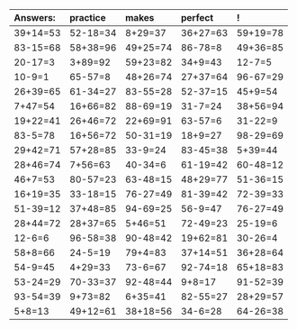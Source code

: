 | Answers: | practice | makes | perfect | ! |
| :--- | :--- | :--- | :--- | :--- |
| 39+14=53 | 52-18=34 | 8+29=37 | 36+27=63 | 59+19=78 | 
| 83-15=68 | 58+38=96 | 49+25=74 | 86-78=8 | 49+36=85 | 
| 20-17=3 | 3+89=92 | 59+23=82 | 34+9=43 | 12-7=5 | 
| 10-9=1 | 65-57=8 | 48+26=74 | 27+37=64 | 96-67=29 | 
| 26+39=65 | 61-34=27 | 83-55=28 | 52-37=15 | 45+9=54 | 
| 7+47=54 | 16+66=82 | 88-69=19 | 31-7=24 | 38+56=94 | 
| 19+22=41 | 26+46=72 | 22+69=91 | 63-57=6 | 31-22=9 | 
| 83-5=78 | 16+56=72 | 50-31=19 | 18+9=27 | 98-29=69 | 
| 29+42=71 | 57+28=85 | 33-9=24 | 83-45=38 | 5+39=44 | 
| 28+46=74 | 7+56=63 | 40-34=6 | 61-19=42 | 60-48=12 | 
| 46+7=53 | 80-57=23 | 63-48=15 | 48+29=77 | 51-36=15 | 
| 16+19=35 | 33-18=15 | 76-27=49 | 81-39=42 | 72-39=33 | 
| 51-39=12 | 37+48=85 | 94-69=25 | 56-9=47 | 76-27=49 | 
| 28+44=72 | 28+37=65 | 5+46=51 | 72-49=23 | 25-19=6 | 
| 12-6=6 | 96-58=38 | 90-48=42 | 19+62=81 | 30-26=4 | 
| 58+8=66 | 24-5=19 | 79+4=83 | 37+14=51 | 36+28=64 | 
| 54-9=45 | 4+29=33 | 73-6=67 | 92-74=18 | 65+18=83 | 
| 53-24=29 | 70-33=37 | 92-48=44 | 9+8=17 | 91-52=39 | 
| 93-54=39 | 9+73=82 | 6+35=41 | 82-55=27 | 28+29=57 | 
| 5+8=13 | 49+12=61 | 38+18=56 | 34-6=28 | 64-26=38 | 
